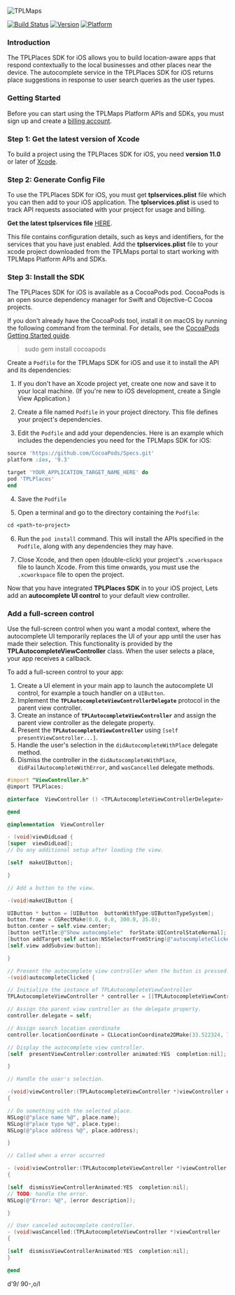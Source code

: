 

![TPLMaps](https://api.tplmaps.com/apiportal/assets/images/portal_landing_image.png)

[![Build Status](https://travis-ci.com/anumshk27/TPLMapDemo.svg?token=pAxNL3frqpRC6rqwAYgv&branch=master)](https://travis-ci.com/anumshk27/TPLMapDemo)
[![Version](https://img.shields.io/cocoapods/v/TPLMaps.svg?style=flat)](http://cocoapods.org/pods/TPLMaps)
[![Platform](https://img.shields.io/cocoapods/p/TPLMaps.svg?style=flat)](http://cocoapods.org/pods/TPLMaps)

### Introduction
The TPLPlaces SDK for iOS allows you to build location-aware apps that respond contextually to the local businesses and other places near the device. The autocomplete service in the TPLPlaces SDK for iOS returns place suggestions in response to user search queries as the user types.

### Getting Started
Before you can start using the TPLMaps Platform APIs and SDKs, you must sign up and create a [billing account](https://api.tplmaps.com/apiportal/#/portal/pricing-plan).

### Step 1: Get the latest version of Xcode
To build a project using the TPLPlaces SDK for iOS, you need **version 11.0** or later of [Xcode](https://developer.apple.com/xcode/).

### Step 2: Generate Config File
To use the TPLPlaces SDK for iOS, you must get **tplservices.plist** file which you can then add to your iOS application. The **tplservices.plist** is used to track API requests associated with your project for usage and billing.

**Get the latest tplservices file**
[HERE](http://api.tplmaps.com/apiportal/#/portal/home).

This file contains configuration details, such as keys and identifiers, for the services that you have just enabled. Add the **tplservices.plist** file to your xcode project downloaded from the TPLMaps portal to start working with TPLMaps Platform APIs and SDKs.


### Step 3: Install the SDK

The TPLPlaces SDK for iOS is available as a CocoaPods pod. CocoaPods is an open source dependency manager for Swift and Objective-C Cocoa projects.

If you don't already have the CocoaPods tool, install it on macOS by running the following command from the terminal. For details, see the [CocoaPods Getting Started guide](https://guides.cocoapods.org/using/getting-started.html).

> sudo gem install cocoapods

Create a `Podfile` for the TPLMaps SDK for iOS and use it to install the API and its dependencies:

1. If you don't have an Xcode project yet, create one now and save it to your local machine. (If you're new to iOS development, create a Single View Application.)

2. Create a file named `Podfile` in your project directory. This file defines your project's dependencies. 

3. Edit the `Podfile` and add your dependencies. Here is an example which includes the dependencies you need for the TPLMaps SDK for iOS:

```ruby
source 'https://github.com/CocoaPods/Specs.git'
platform :ios, '9.3'

target 'YOUR_APPLICATION_TARGET_NAME_HERE' do
pod 'TPLPlaces'
end
```

4. Save the `Podfile`

5. Open a terminal and go to the directory containing the `Podfile`:
```ruby
cd <path-to-project>
```

6. Run the `pod install` command. This will install the APIs specified in the `Podfile`, along with any dependencies they may have.

7. Close Xcode, and then open (double-click) your project's `.xcworkspace` file to launch Xcode. From this time onwards, you must use the `.xcworkspace` file to open the project.

Now that you have integrated **TPLPlaces SDK** in to your iOS project, Lets add an **autocomplete UI control** to your default view controller.

### Add a full-screen control
Use the full-screen control when you want a modal context, where the autocomplete UI temporarily replaces the UI of your app until the user has made their selection. This functionality is provided by the **TPLAutocompleteViewController** class. When the user selects a place, your app receives a callback.

To add a full-screen control to your app:
1.  Create a UI element in your main app to launch the autocomplete UI control, for example a touch handler on a  `UIButton`.
2.  Implement the  **`TPLAutocompleteViewControllerDelegate`** protocol in the parent view controller.
3.  Create an instance of  **`TPLAutocompleteViewController`** and assign the parent view controller as the delegate property.
4.  Present the  **`TPLAutocompleteViewController`** using  `[self presentViewController...]`.
5.  Handle the user's selection in the  `didAutocompleteWithPlace`  delegate method.
6.  Dismiss the controller in the  `didAutocompleteWithPlace`,  `didFailAutocompleteWithError`, and  `wasCancelled`  delegate methods.

```objective-c
#import "ViewController.h"
@import TPLPlaces;

@interface  ViewController () <TPLAutocompleteViewControllerDelegate>

@end

@implementation  ViewController

- (void)viewDidLoad {
[super  viewDidLoad];
// Do any additional setup after loading the view.

[self  makeUIButton];

}

// Add a button to the view.

-(void)makeUIButton {

UIButton * button = [UIButton  buttonWithType:UIButtonTypeSystem];
button.frame = CGRectMake(0.0, 0.0, 300.0, 35.0);
button.center = self.view.center;
[button setTitle:@"Show autocomplete"  forState:UIControlStateNormal];
[button addTarget:self action:NSSelectorFromString(@"autocompleteClicked") forControlEvents:UIControlEventTouchUpInside];
[self.view addSubview:button];

}

// Present the autocomplete view controller when the button is pressed.
-(void)autocompleteClicked {

// Initialize the instance of TPLAutocompleteViewController
TPLAutocompleteViewController * controller = [[TPLAutocompleteViewController  alloc] init];

// Assign the parent view controller as the delegate property.
controller.delegate = self;

// Assign search location coordinate
controller.locationCoordinate = CLLocationCoordinate2DMake(33.522324, 73.094098);

// Display the autocomplete view controller.
[self  presentViewController:controller animated:YES  completion:nil];

}

// Handle the user's selection.

-(void)viewController:(TPLAutocompleteViewController *)viewController didAutocompleteWithPlace:(Place *)place 
{

// Do something with the selected place.
NSLog(@"place name %@", place.name);
NSLog(@"place type %@", place.type);
NSLog(@"place address %@", place.address);

}

// Called when a error occurred

- (void)viewController:(TPLAutocompleteViewController *)viewController didFailAutocompleteWithError:(NSError *)error 
{

[self  dismissViewControllerAnimated:YES  completion:nil];
// TODO: handle the error.
NSLog(@"Error: %@", [error description]);

}

// User canceled autocomplete controller.
- (void)wasCancelled:(TPLAutocompleteViewController *)viewController 
{

[self  dismissViewControllerAnimated:YES  completion:nil];
}

@end
```

d'9/
90-,o/l

